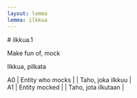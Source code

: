 ```yaml
---
layout: lemma
lemma: ilkkua
---
```


<div class="sense">
# <span class="sensename">ilkkua.1</span>

<span class="description">Make fun of, mock</span>

<span class="description">Ilkkua, pilkata</span>

A0 | Entity who mocks |   | Taho, joka ilkkuu |  
A1 | Entity mocked |   | Taho, jota ilkutaan |  

</div>

